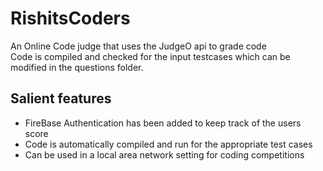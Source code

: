 # RishitsCoders
An Online Code judge that uses the JudgeO api to grade code <br>
Code is compiled and checked for the input testcases which can be modified in the 
questions folder. 
## Salient features
  - FireBase Authentication has been added to keep track of the users score
  - Code is automatically compiled and run for the appropriate test cases
  - Can be used in a local area network setting for coding competitions
